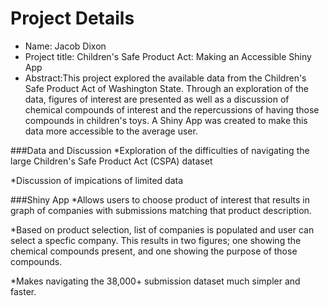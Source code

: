# Project Details

* Name: Jacob Dixon 
* Project title: Children's Safe Product Act: Making an Accessible Shiny App
* Abstract:This project explored the available data from the Children's Safe Product Act of Washington State. Through an exploration of the data, figures of interest are presented as well as a discussion of chemical compounds of interest and the repercussions of having those compounds in children's toys. A Shiny App was created to make this data more accessible to the average user.



###Data and Discussion 
*Exploration of the difficulties of navigating the large Children's Safe Product Act (CSPA) dataset

*Discussion of impications of limited data



###Shiny App
*Allows users to choose product of interest that results in graph of companies with submissions matching that product description. 

*Based on product selection, list of companies is populated and user can select a specfic company. This results in two figures; one showing the chemical compounds present, and one showing the purpose of those compounds. 

*Makes navigating the 38,000+ submission dataset much simpler and faster. 




